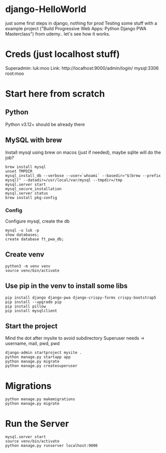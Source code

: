 # django-HelloWorld
just some first steps in django, nothing for prod
Testing some stuff with a example project ("Build Progressive Web Apps: Python Django PWA Masterclass") from udemy.. let's see how it works.

# Creds (just localhost stuff)
Superadmin: luk:moo
Link: http://localhost:9000/admin/login/
mysql:3306 root:moo

# Start here from scratch

## Python
Python v3.12+ should be already there

## MySQL with brew
Install mysql using brew on macos (just if needed), maybe sqlite will do the job?
```Terminal
brew install mysql
unset TMPDIR
mysql_install_db --verbose --user=`whoami` --basedir="$(brew --prefix mysql)" --datadir=/usr/local/var/mysql --tmpdir=/tmp
mysql.server start
mysql_secure_installation
mysql.server status
brew install pkg-config
```

### Config
Configure mysql, create the db
```Terminal
mysql -u luk -p
show databases;
create database ft_pwa_db;
```

## Create venv
```Terminal
python3 -m venv venv
source venv/bin/activate
```

## Use pip in the venv to install some libs
```Terminal
pip install django django-pwa django-crispy-forms crispy-bootstrap5
pip install --upgrade pip
pip install pillow
pip install mysqlclient
```

## Start the project
Mind the dot after mysite to avoid subdirectory
Superuser needs -> username, mail, pwd, pwd
```Terminal
django-admin startproject mysite .
python manage.py startapp app
python manage.py migrate
python manage.py createsuperuser
```

# Migrations
```Terminal
python manage.py makemigrations
python manage.py migrate 
```

# Run the Server
```Terminal
mysql.server start
source venv/bin/activate
python manage.py runserver localhost:9000
```
